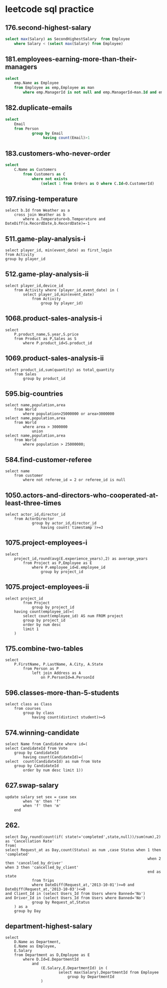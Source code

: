# leetcode sql practice
## 176.second-highest-salary

``` sql
select max(Salary) as SecondHighestSalary  from Employee
    where Salary < (select max(Salary) from Employee)
```
## 181.employees-earning-more-than-their-managers

``` sql
select 
    emp.Name as Employee
    from Employee as emp,Employee as man
        where emp.ManagerId is not null and emp.ManagerId=man.Id and emp.Salary>man.Salary
```

## 182.duplicate-emails

``` sql 
select 
    Email
    from Person 
            group by Email
                 having count(Email)>1
```

## 183.customers-who-never-order

``` sql
select 
    C.Name as Customers
        from Customers as C
            where not exists 
                (select 1 from Orders as O where C.Id=O.CustomerId)
```

## 197.rising-temperature
``` mysql
select b.Id from Weather as a
    cross join Weather as b
        where a.Temperature<b.Temperature and DateDiff(a.RecordDate,b.RecordDate)=-1
```

## 511.game-play-analysis-i
``` mysql
select player_id, min(event_date) as first_login 
from Activity
group by player_id
```

## 512.game-play-analysis-ii
```mysql 
select player_id,device_id
    from Activity where (player_id,event_date) in (
        select player_id,min(event_date) 
            from Activity 
                group by player_id) 
```

## 1068.product-sales-analysis-i
```mysql
select 
    P.product_name,S.year,S.price
    from Product as P,Sales as S
        where P.product_id=S.product_id
```

## 1069.product-sales-analysis-ii
```mysql
select product_id,sum(quantity) as total_quantity 
    from Sales
        group by product_id
```

## 595.big-countries
```mysql
select name,population,area 
    from World
        where population>25000000 or area>3000000 
select name,population,area 
    from World
        where area > 3000000
            union
select name,population,area 
    from World
        where population > 25000000;
```

## 584.find-customer-referee
```mysql
select name 
    from customer 
        where not referee_id = 2 or referee_id is null
```

## 1050.actors-and-directors-who-cooperated-at-least-three-times
```mysql
select actor_id,director_id
    from ActorDirector
            group by actor_id,director_id
                having count(`timestamp`)>=3
```

## 1075.project-employees-i
```mysql
select
    project_id,round(avg(E.experience_years),2) as average_years 
        from Project as P,Employee as E
            where P.employee_id=E.employee_id
                group by project_id
```
## 1075.project-employees-ii
```mysql
select project_id 
        from Project
            group by project_id
    having count(employee_id)=(
        select count(employee_id) AS num FROM project 
        group by project_id  
        order by num desc 
        limit 1
    )
```

## 175.combine-two-tables
```
select 
    P.FirstName, P.LastName, A.City, A.State
        from Person as P 
            left join Address as A
                on P.PersonId=A.PersonId
```

## 596.classes-more-than-5-students
```mysql
select class as Class
    from courses
        group by class 
            having count(distinct student)>=5
```

## 574.winning-candidate
```mysql
select Name from Candidate where id=(
select CandidateId from Vote 
    group by CandidateId
        having count(CandidateId)=(
select  count(CandidateId) as num from Vote
    group by CandidateId  
        order by num desc limit 1))
```

## 627.swap-salary
```mysql
update salary set sex = case sex
        when 'm' then 'f'
        when 'f' then 'm'
    end
```

## 262.
```mysql
select Day,round(count(if( state!='completed',state,null))/sum(num),2) as 'Cancellation Rate'
from(
select Request_at as Day,count(Status) as num ,case Status when 1 then 'completed'
                                                                when 2 then 'cancelled_by_driver'                                                                         when 3 then 'cancelled_by_client'
                                                                end as state
            from Trips
            where DateDiff(Request_at,'2013-10-01')>=0 and DateDiff(Request_at,'2013-10-03')<=0 
and Client_Id in (select Users_Id from Users where Banned='No')
and Driver_Id in (select Users_Id from Users where Banned='No')
            group by Request_at,Status
    ) as a
    group by Day
```

## department-highest-salary
```mysql
select 
    D.Name as Department,
    E.Name as Employee,
    E.Salary 
    from Department as D,Employee as E
        where D.Id=E.DepartmentId
            and  
                (E.Salary,E.DepartmentId) in (
                        select max(Salary),DepartmentId from Employee 
                            group by DepartmentId
                )
```
